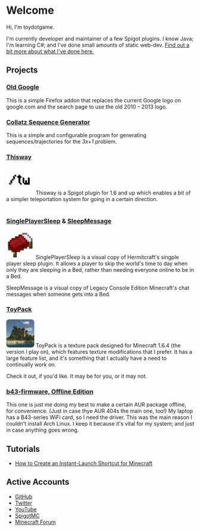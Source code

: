 # Welcome
Hi, I'm toydotgame.

I'm currently developer and maintainer of a few Spigot plugins. I know Java; I'm learning C#; and I've done small amounts of static web-dev. [Find out a bit more about what I've done here.](pages/about.html)

## Projects
### [Old Google](https://github.com/toydotgame/old-google)
This is a simple Firefox addon that replaces the current Google logo on google.com and the search page to use the old 2010 – 2013 logo.
<br>
### [Collatz Sequence Generator](https://github.com/toydotgame/collatz-conjecture-sequence-generator)
This is a simple and configurable program for generating sequences/trajectories for the _3x+1_ problem.
<br>
### [Thisway](https://spigotmc.org/resources/thisway.87115/)
<img src="assets/images/Thisway_Rounded.png" width="75" id="inline" /> Thisway is a Spigot plugin for 1.6 and up which enables a bit of a simpler teleportation system for going in a certain direction.
<br><br>
### [SinglePlayerSleep](https://www.spigotmc.org/resources/singleplayersleep.91195/) & [SleepMessage](https://www.spigotmc.org/resources/sleepmessage.91191/)
<img src="assets/images/Bed.png" width="75" id="inline" /> SinglePlayerSleep is a visual copy of Hermitcraft's singple player sleep plugin. It allows a player to skip the world's time to day when only they are sleeping in a Bed, rather than needing everyone online to be in a Bed.

SleepMessage is a visual copy of Legacy Console Edition Minecraft's chat messages when someone gets into a Bed.
<br>
### [ToyPack](pages/toypack.html)
<img src="assets/images/pack.png" width="75" id="inline" style="border-radius:10%" /> ToyPack is a texture pack designed for Minecraft 1.6.4 (the version I play on), which features texture modifications that I prefer. It has a large feature list, and it's something that I actually have a need to continually work on.

Check it out, if you'd like. It may be for you, or it may not.
<br>
### [b43-firmware, Offline Edition](https://github.com/toydotgame/b43-firmware/)
This one is just me doing my best to make a certain AUR package offline, for convenience. (Just in case thye AUR 404s the main one, too!)
My laptop has a B43-series WiFi card, so I need the driver. This was the main reason I couldn't install Arch Linux. I keep it because it's vital for my system; and just in case anything goes wrong.
<br>

## Tutorials
* [How to Create an Instant-Launch Shortcut for Minecraft](pages/tutorials/instantMinecraft.html)

## Active Accounts
* [GitHub](https://github.com/toydotgame)
* [Twitter](https://twitter.com/toydotgame)
* [YouTube](https://www.youtube.com/channel/UCgkC2xFIPZCLEadyYZCsbWw)
* [SpigotMC](https://www.spigotmc.org/members/toydotgam.1096646/)
* [Minecraft Forum](https://www.minecraftforum.net/members/toydotgam)
